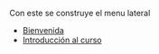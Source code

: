 Con este se construye el menu lateral

* [Bienvenida](README.md)
* [Introducción al curso](02-educacion-continua/03-ux-research/Unidad-1/01-Introduccion-al-curso.md)
